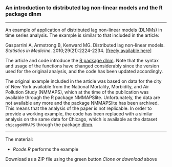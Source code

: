 ### An introduction to distributed lag non-linear models and the R package dlnm

------------------------------------------------------------------------

An example of application of distributed lag non-linear models (DLNMs) in time series analysis. The example is similar to that included in the article:

Gasparrini A, Armstrong B, Kenward MG. Distributed lag non-linear models. *Statistics in Medicine*. 2010;29(21):2224-2234. [[freely available here](http://www.ag-myresearch.com/2010_gasparrini_statmed.html)]

The article and code introduce the [R package dlnm](https://github.com/gasparrini/dlnm). Note that the syntax and usage of the functions have changed considerably since the version used for the original analysis, and the code has been updated accordingly.

The original example included in the article was based on data for the city of New York available from the National Mortality, Morbidity, and Air Pollution Study (NMMAPS), which at the time of the publication was available through the R package NMMAPSlite. Unfortunately, the data are not available any more and the package NMMAPSlite has been archived. This means that the analysis of the paper is not replicable. In order to provide a working example, the code has been replaced with a similar analysis on the same data for Chicago, which is available as the dataset `chicagoNMMAPS` through the package [dlnm](https://github.com/gasparrini/dlnm).

------------------------------------------------------------------------

The material:

-   *Rcode.R* performs the example

Download as a ZIP file using the green button *Clone or download* above
